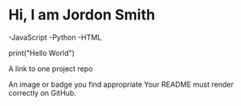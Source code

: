 # Hi, I am Jordon Smith


-JavaScript
-Python
-HTML

print("Hello World")

A link to one project repo

An image or badge you find appropriate
Your README must render correctly on GitHub.
